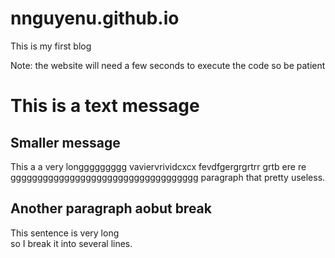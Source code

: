 # nnguyenu.github.io
This is my first blog

Note: the website will need a few seconds to execute the code so be patient


<html>
  <head>
    <meta charset="utf-8">
  </head>
  <body>
        <h1>This is a text message</h1>
        <h2>Smaller message</h2>
        <p>This a a very longgggggggg vaviervrividcxcx fevdfgergrgrtrr grtb ere re ggggggggggggggggggggggggggggggggggg paragraph that pretty useless. </p>
        <h2>Another paragraph aobut break </h2>
        <p>This sentence is very long <br> 
        so I break it into several lines. </p>
  </body>
</html>
